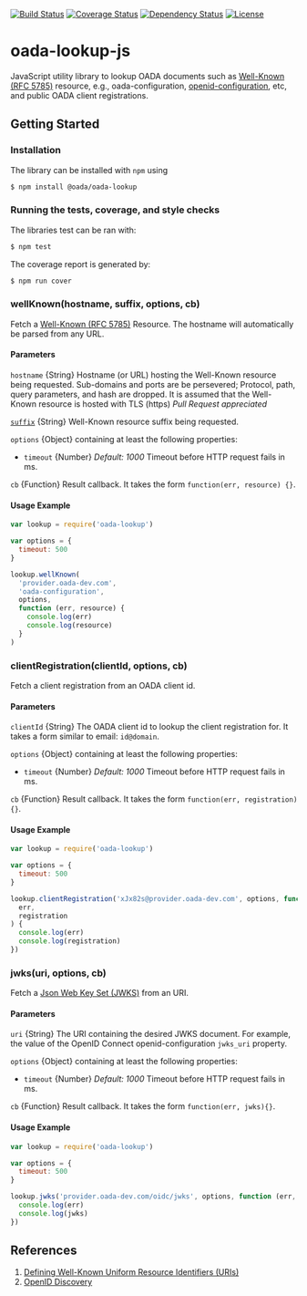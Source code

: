 [![Build Status](https://travis-ci.org/OADA/oada-lookup-js.svg)](https://travis-ci.org/OADA/oada-lookup-js)
[![Coverage Status](https://coveralls.io/repos/OADA/oada-lookup-js/badge.png?branch=master)](https://coveralls.io/r/OADA/oada-lookup-js?branch=master)
[![Dependency Status](https://david-dm.org/oada/oada-lookup-js.svg)](https://david-dm.org/oada/oada-lookup-js)
[![License](http://img.shields.io/:license-Apache%202.0-green.svg)](http://www.apache.org/licenses/LICENSE-2.0.html)

# oada-lookup-js

JavaScript utility library to lookup OADA documents such as [Well-Known (RFC 5785)][well-known] resource, e.g., oada-configuration, [openid-configuration][],
etc, and public OADA client registrations.

## Getting Started

### Installation

The library can be installed with `npm` using

```sh
$ npm install @oada/oada-lookup
```

### Running the tests, coverage, and style checks

The libraries test can be ran with:

```sh
$ npm test
```

The coverage report is generated by:

```sh
$ npm run cover
```

### wellKnown(hostname, suffix, options, cb)

Fetch a [Well-Known (RFC 5785)][well-known] Resource. The hostname will
automatically be parsed from any URL.

#### Parameters

`hostname` {String} Hostname (or URL) hosting the Well-Known resource being
requested. Sub-domains and ports are be persevered; Protocol, path, query
parameters, and hash are dropped. It is assumed that the Well-Known resource is
hosted with TLS (https) _Pull Request appreciated_

[`suffix`][] {String} Well-Known resource suffix being requested.

`options` {Object} containing at least the following properties:

- `timeout` {Number} _Default: 1000_ Timeout before HTTP request fails in ms.

`cb` {Function} Result callback. It takes the form `function(err, resource) {}`.

#### Usage Example

```javascript
var lookup = require('oada-lookup')

var options = {
  timeout: 500
}

lookup.wellKnown(
  'provider.oada-dev.com',
  'oada-configuration',
  options,
  function (err, resource) {
    console.log(err)
    console.log(resource)
  }
)
```

### clientRegistration(clientId, options, cb)

Fetch a client registration from an OADA client id.

#### Parameters

`clientId` {String} The OADA client id to lookup the client registration for. It
takes a form similar to email: `id@domain`.

`options` {Object} containing at least the following properties:

- `timeout` {Number} _Default: 1000_ Timeout before HTTP request fails in ms.

`cb` {Function} Result callback. It takes the form `function(err, registration){}`.

#### Usage Example

```javascript
var lookup = require('oada-lookup')

var options = {
  timeout: 500
}

lookup.clientRegistration('xJx82s@provider.oada-dev.com', options, function (
  err,
  registration
) {
  console.log(err)
  console.log(registration)
})
```

### jwks(uri, options, cb)

Fetch a [Json Web Key Set (JWKS)][json-web-key-set] from an URI.

#### Parameters

`uri` {String} The URI containing the desired JWKS document. For example, the
value of the OpenID Connect openid-configuration `jwks_uri` property.

`options` {Object} containing at least the following properties:

- `timeout` {Number} _Default: 1000_ Timeout before HTTP request fails in ms.

`cb` {Function} Result callback. It takes the form `function(err, jwks){}`.

#### Usage Example

```javascript
var lookup = require('oada-lookup')

var options = {
  timeout: 500
}

lookup.jwks('provider.oada-dev.com/oidc/jwks', options, function (err, jwks) {
  console.log(err)
  console.log(jwks)
})
```

## References

1. [Defining Well-Known Uniform Resource Identifiers (URIs)][well-known]
2. [OpenID Discovery](http://openid.net/specs/openid-connect-discovery-1_0.html)

[well-known]: http://tools.ietf.org/html/rfc5785
[openid-configuration]: http://openid.net/specs/openid-connect-discovery-1_0.html#ProviderMetadata
[`suffix`]: http://tools.ietf.org/html/rfc5785#section-5.1.1 'RFC5785 Section 5.1.1'
[json-web-key-set]: https://tools.ietf.org/html/draft-ietf-jose-json-web-key-33#page-10
